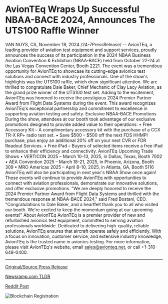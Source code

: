 # AvionTEq Wraps Up Successful NBAA-BACE 2024, Announces The UTS100 Raffle Winner

VAN NUYS, CA, November 18, 2024 /24-7PressRelease/ -- AvionTEq, a leading provider of aviation test equipment and support services, proudly announces the success of its participation in the 2024 NBAA Business Aviation Convention & Exhibition (NBAA-BACE) held from October 22-24 at the Las Vegas Convention Center, Booth 2221.  The event was a tremendous opportunity for AvionTEq to showcase its cutting-edge avionics test solutions and connect with industry professionals. One of the show's highlights was the UTS100 raffle, which drew significant attention. We are thrilled to congratulate Dale Baker, Chief Mechanic of Clay Lacy Aviation, as the grand prize winner of the UTS100 test set.  Adding to the excitement, AvionTEq was honored to receive the prestigious 2024 Premier Partner Award from Flight Data Systems during the event. This award recognizes AvionTEq's exceptional partnership and commitment to excellence in supporting aviation testing and safety.  Exclusive NBAA-BACE Promotions  During the show, attendees at our booth took advantage of our exclusive promotions designed to provide added value to their operations:  • Free Accessory Kit – A complimentary accessory kit with the purchase of a CCX TR-X RP+ radio test set. • Save $500 – $500 off the next FDS HHMPI purchase, plus enjoy an additional 20% off on your next CVR or FDR Readout Services. • Free iPad – Buyers of selected items receive a free iPad to enhance their efficiency and connectivity.  AvionTEq Upcoming Trade Shows  • VERTICON 2025 – March 10-13, 2025, in Dallas, Texas, Booth 7002 • AEA Convention 2025 – March 18-21, 2025, in Phoenix, Arizona, Booth 309 • MRO Americas 2025 – April 8-10, 2025, in Atlanta, GA, Booth 5116  AvionTEq will also be participating in next year's NBAA Show once again!   These events will continue to provide AvionTEq with opportunities to connect with aviation professionals, demonstrate our innovative solutions, and offer exclusive promotions.  "We are deeply honored to receive the 2024 Premier Partner Award from Flight Data Systems and thrilled with the tremendous response at NBAA-BACE 2024," said Fred Bostani, CEO. "Congratulations to Dale Baker, and a heartfelt thank you to all who visited our booth. We're excited to keep the momentum going at our upcoming events!"  About AvionTEq  AvionTEq is a premier provider of new and refurbished avionics test equipment, committed to serving aviation professionals worldwide. Dedicated to delivering high-quality, reliable solutions, AvionTEq ensures that aircraft operate safely and efficiently. With a focus on innovation, customer service, and extensive industry knowledge, AvionTEq is the trusted name in avionics testing. For more information, please visit AvionTEq's website, email sales@avionteq.net, or call +1-310-649-0400. 

---

[Original/Source Press Release](https://www.24-7pressrelease.com/press-release/516281/avionteq-wraps-up-successful-nbaa-bace-2024-announces-the-uts100-raffle-winner)
                    

[Newsramp.com TLDR](https://newsramp.com/curated-news/avionteq-excels-at-2024-nbaa-bace-and-receives-prestigious-award/7cf2328d4f1af25f83763b53a04ffc65) 

 



[Reddit Post](https://www.reddit.com/r/AwardsAndRecognition/comments/1gu01u5/avionteq_excels_at_2024_nbaabace_and_receives/) 



![Blockchain Registration](https://cdn.newsramp.app/24-7PressRelease/qrcode/2411/18/riceC6bR.webp)